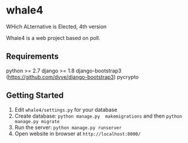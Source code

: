 # whale4
WHich ALternative is Elected, 4th version

Whale4 is a web project based on poll.

Requirements
------------

python >= 2.7
django >= 1.8
django-bootstrap3 (https://github.com/dyve/django-bootstrap3)
pycrypto

Getting Started
---------------

1. Edit ``whale4/settings.py`` for your database
2. Create database: ``python manage.py  makemigrations`` and then ``python manage.py migrate``
3. Run the server: ``python manage.py runserver``
4. Open website in browser at ``http://localhost:8000/`` 
